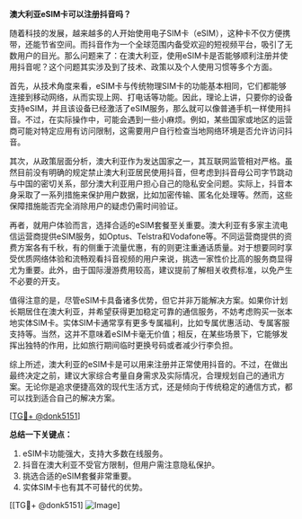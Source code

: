 **澳大利亚eSIM卡可以注册抖音吗？**

随着科技的发展，越来越多的人开始使用电子SIM卡（eSIM），这种卡不仅方便携带，还能节省空间。而抖音作为一个全球范围内备受欢迎的短视频平台，吸引了无数用户的目光。那么问题来了：在澳大利亚，使用eSIM卡是否能够顺利注册并使用抖音呢？这个问题其实涉及到了技术、政策以及个人使用习惯等多个方面。

首先，从技术角度来看，eSIM卡与传统物理SIM卡的功能基本相同，它们都能够连接到移动网络，从而实现上网、打电话等功能。因此，理论上讲，只要你的设备支持eSIM，并且该设备已经激活了eSIM服务，那么就可以像普通手机一样使用抖音。不过，在实际操作中，可能会遇到一些小麻烦。例如，某些国家或地区的运营商可能对特定应用有访问限制，这需要用户自行检查当地网络环境是否允许访问抖音。

其次，从政策层面分析，澳大利亚作为发达国家之一，其互联网监管相对严格。虽然目前没有明确的规定禁止澳大利亚居民使用抖音，但考虑到抖音母公司字节跳动与中国的密切关系，部分澳大利亚用户担心自己的隐私安全问题。实际上，抖音本身采取了一系列措施来保护用户数据，比如加密传输、匿名化处理等。然而，这些保障措施能否完全消除用户的疑虑仍需时间验证。

再者，就用户体验而言，选择合适的eSIM套餐至关重要。澳大利亚有多家主流电信运营商提供eSIM服务，如Optus、Telstra和Vodafone等。不同运营商提供的资费方案各有千秋，有的侧重于流量优惠，有的则更注重通话质量。对于想要同时享受优质网络体验和流畅观看抖音视频的用户来说，挑选一家性价比高的服务商显得尤为重要。此外，由于国际漫游费用较高，建议提前了解相关收费标准，以免产生不必要的开支。

值得注意的是，尽管eSIM卡具备诸多优势，但它并非万能解决方案。如果你计划长期居住在澳大利亚，并希望获得更加稳定可靠的通信服务，不妨考虑购买一张本地实体SIM卡。实体SIM卡通常享有更多专属福利，比如专属优惠活动、专属客服支持等。当然，这并不意味着eSIM卡毫无价值；相反，在某些场景下，它能够发挥出独特的作用，比如旅行期间临时更换号码或者减少行李负担。

综上所述，澳大利亚的eSIM卡是可以用来注册并正常使用抖音的。不过，在做出最终决定之前，建议大家综合考量自身需求及实际情况，合理规划自己的通讯方案。无论你是追求便捷高效的现代生活方式，还是倾向于传统稳定的通信方式，都可以找到适合自己的解决方案。

[[TG💪+ @donk5151](https://t.me/s/donk5151)]

**总结一下关键点：**
1. eSIM卡功能强大，支持大多数在线服务。
2. 抖音在澳大利亚不受官方限制，但用户需注意隐私保护。
3. 挑选合适的eSIM套餐非常重要。
4. 实体SIM卡也有其不可替代的优势。

[[TG💪+ @donk5151] ![Image](https://i.postimg.cc/rwNCRYN7/Snipaste-2025-04-30-17-27-05.png)]